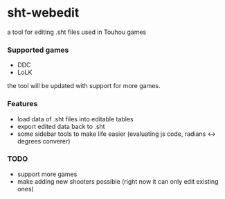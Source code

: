 # sht-webedit
a tool for editing .sht files used in Touhou games

### Supported games
- DDC
- LoLK

the tool will be updated with support for more games.

### Features
- load data of .sht files into editable tables
- export edited data back to .sht
- some sidebar tools to make life easier (evaluating js code, radians <-> degrees converer)

### TODO
- support more games
- make adding new shooters possible (right now it can only edit existing ones)
